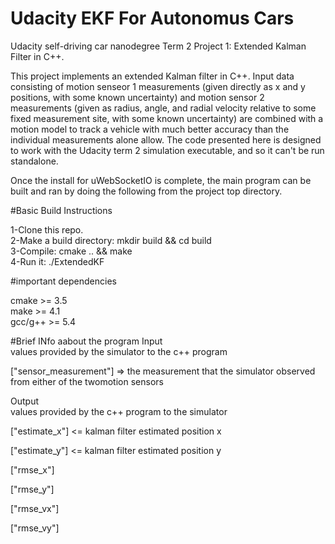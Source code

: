 # Udacity EKF For Autonomus Cars  
Udacity self-driving car nanodegree Term 2 Project 1: Extended Kalman Filter in C++.  

This project implements an extended Kalman filter in C++. Input data consisting of motion senseor 1 measurements (given directly as x and y positions, with some known uncertainty) and motion sensor 2 measurements (given as radius, angle, and radial velocity relative to some fixed measurement site, with some known uncertainty) are combined with a motion model to track a vehicle with much better accuracy than the individual measurements alone allow. The code presented here is designed to work with the Udacity term 2 simulation executable, and so it can't be run standalone.  

Once the install for uWebSocketIO is complete, the main program can be built and ran by doing the following from the project top directory.  

#Basic Build Instructions  

1-Clone this repo.  
2-Make a build directory: mkdir build && cd build  
3-Compile: cmake .. && make  
4-Run it: ./ExtendedKF  


#important dependencies  

cmake >= 3.5  
make >= 4.1  
gcc/g++ >= 5.4  

#Brief INfo aabout the program
Input  
values provided by the simulator to the c++ program  

["sensor_measurement"] => the measurement that the simulator observed from either of the twomotion sensors   

Output  
values provided by the c++ program to the simulator  

["estimate_x"] <= kalman filter estimated position x  

["estimate_y"] <= kalman filter estimated position y  

["rmse_x"]  

["rmse_y"]  

["rmse_vx"]  

["rmse_vy"]  
